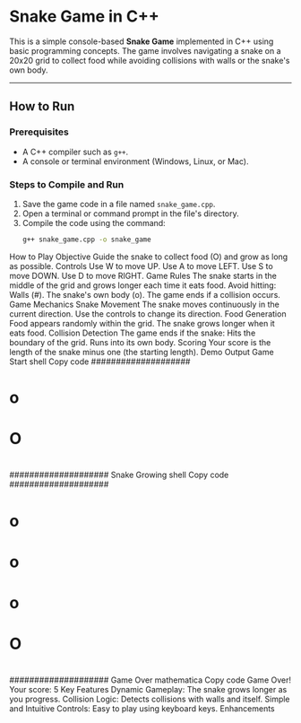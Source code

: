 # Snake Game in C++

This is a simple console-based **Snake Game** implemented in C++ using basic programming concepts. The game involves navigating a snake on a 20x20 grid to collect food while avoiding collisions with walls or the snake's own body.

---

## How to Run

### Prerequisites
- A C++ compiler such as `g++`.
- A console or terminal environment (Windows, Linux, or Mac).

### Steps to Compile and Run
1. Save the game code in a file named `snake_game.cpp`.
2. Open a terminal or command prompt in the file's directory.
3. Compile the code using the command:
   ```bash
   g++ snake_game.cpp -o snake_game
How to Play
Objective
Guide the snake to collect food (O) and grow as long as possible.
Controls
Use W to move UP.
Use A to move LEFT.
Use S to move DOWN.
Use D to move RIGHT.
Game Rules
The snake starts in the middle of the grid and grows longer each time it eats food.
Avoid hitting:
Walls (#).
The snake's own body (o).
The game ends if a collision occurs.
Game Mechanics
Snake Movement
The snake moves continuously in the current direction.
Use the controls to change its direction.
Food Generation
Food appears randomly within the grid.
The snake grows longer when it eats food.
Collision Detection
The game ends if the snake:
Hits the boundary of the grid.
Runs into its own body.
Scoring
Your score is the length of the snake minus one (the starting length).
Demo Output
Game Start
shell
Copy code
####################
#                  #
#                  #
#                  #
#                  #
#                  #
#                  #
#                  #
#                  #
#         o        #
#                  #
#                  #
#                  #
#                  #
#        O         #
#                  #
#                  #
#                  #
#                  #
####################
Snake Growing
shell
Copy code
####################
#                  #
#                  #
#                  #
#                  #
#                  #
#                  #
#                  #
#                  #
#         o        #
#         o        #
#         o        #
#                  #
#                  #
#        O         #
#                  #
#                  #
#                  #
#                  #
####################
Game Over
mathematica
Copy code
Game Over! Your score: 5
Key Features
Dynamic Gameplay: The snake grows longer as you progress.
Collision Logic: Detects collisions with walls and itself.
Simple and Intuitive Controls: Easy to play using keyboard keys.
Enhancements

